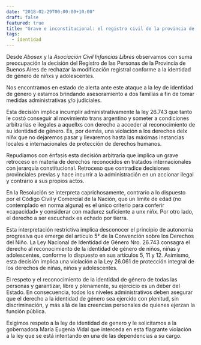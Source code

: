 ```yaml
---
date: "2018-02-29T00:00:00+10:00"
draft: false
featured: true
title: "Grave e inconstitucional: el registro civil de la provincia de Buenos Aires viola la ley de identidad de género"
tags: 
  - identidad
---
```


Desde _Abosex_ y la _Asociación Civil Infancias Libres_ observamos con suma preocupación la decisión del Registro de las Personas de la Provincia de Buenos Aires de rechazar la modificación registral conforme a la identidad de género de niñxs y adolescentes.

Nos encontramos en estado de alerta ante este ataque a la ley de identidad de género y estamos brindando asesoramiento a dos familias a fin de tomar medidas administrativas y/o judiciales.

Esta decisión implica incumplir administrativamente la ley 26.743 que tanto le costó conseguir al movimiento trans argentino y someter a condiciones arbitrarias e ilegales a aquellxs con derecho a acceder al reconocimiento de su identidad de género. Es, por demás, una violación a los derechos delx niñx que no dejaremos pasar y llevaremos hasta las máximas instancias locales e internacionales de protección de derechos humanos.

Repudiamos con énfasis esta decisión arbitraria que implica un grave retroceso en materia de derechos reconocidos en tratados internacionales con jerarquía constitucional. Retroceso que contradice decisiones provinciales previas y hace incurrir a la administración en un accionar ilegal y contrario a sus propios actos.

En la Resolución se interpreta caprichosamente, contrario a lo dispuesto por el Código Civil y Comercial de la Nación, que un límite de edad (no contemplado en norma alguna) es el único criterio para conferir «capacidad» y considerar con madurez suficiente a unx niñx. Por otro lado, el derecho a ser escuchadx es echado por tierra.

Esta interpretación restrictiva implica desconocer el principio de autonomía progresiva que emerge del artículo 5° de la Convención sobre los Derechos del Niño.
La Ley Nacional de Identidad de Género Nro. 26.743 consagra el derecho al reconocimiento de la identidad de género de niños, niñas y adolescentes, conforme lo dispuesto en sus artículos 5, 11 y 12. Asimismo, esta decisión implica una violación a la Ley 26.061 de protección integral de los derechos de niñas, niños y adolescentes.

El respeto y el reconocimiento de la identidad de género de todas las personas y garantizar, libre y plenamente, su ejercicio es un deber del Estado. En consecuencia, todos los niveles administrativos deben asegurar que el derecho a la identidad de género sea ejercido con plenitud, sin discriminación, y más allá de las creencias personales de quienes ejerzan la función pública.

Exigimos respeto a la ley de identidad de genero y le solicitamos a la gobernadora María Eugenia Vidal que interceda en esta flagrante violación a la ley que se está intentando en una de las dependencias a su cargo.